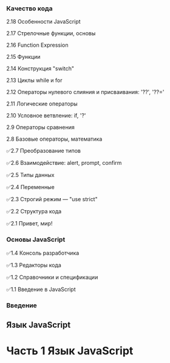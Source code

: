 ### Качество кода

2.18 Особенности JavaScript

2.17 Стрелочные функции, основы

2.16 Function Expression

2.15 Функции

2.14 Конструкция "switch"

2.13 Циклы while и for

2.12 Операторы нулевого слияния и присваивания: '??', '??='

2.11 Логические операторы

2.10 Условное ветвление: if, '?'

2.9 Операторы сравнения

2.8 Базовые операторы, математика

✅2.7 Преобразование типов

✅2.6 Взаимодействие: alert, prompt, confirm

✅2.5 Типы данных

✅2.4 Переменные

✅2.3 Строгий режим — "use strict"

✅2.2 Структура кода

✅2.1 Привет, мир!

### Основы JavaScript

✅1.4 Консоль разработчика

✅1.3 Редакторы кода

✅1.2 Справочники и спецификации

✅1.1 Введение в JavaScript

### Введение

## Язык JavaScript

# Часть 1 Язык JavaScript
